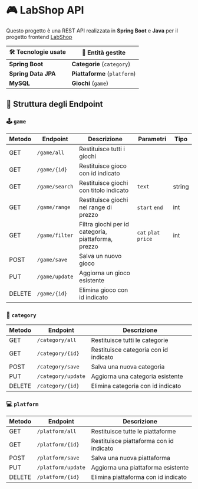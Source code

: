 # 🎮 LabShop API
Questo progetto è una REST API realizzata in **Spring Boot** e **Java** per il progetto frontend [LabShop](https://github.com/ismaelecarratta/LabShop)



| 🛠️ Tecnologie usate | 🚀 Entità gestite |
|--------------------- |------------------------------|
| **Spring Boot**      | **Categorie** (`category`)   |
| **Spring Data JPA**  | **Piattaforme** (`platform`) |
| **MySQL**            | **Giochi** (`game`)          |


## 🧩 Struttura degli Endpoint

### 🕹️ `game`

| Metodo | Endpoint                     | Descrizione                                                    | Parametri            | Tipo   |
|--------|------------------------------|----------------------------------------------------------------|----------------------|--------|
| GET    | `/game/all`                  | Restituisce tutti i giochi                                     |                      |        |
| GET    | `/game/{id}`                 | Restituisce gioco con id indicato                              |                      |        |
| GET    | `/game/search`               | Restituisce giochi con titolo indicato                         | `text`               | string |
| GET    | `/game/range`                | Restituisce giochi nel range di prezzo                         | `start`  `end`       | int    | 
| GET    | `/game/filter`               | Filtra giochi per id categoria, piattaforma, prezzo            | `cat` `plat` `price` | int    | 
| POST   | `/game/save`                 | Salva un nuovo gioco                                           |                      |        |
| PUT    | `/game/update`               | Aggiorna un gioco esistente                                    |                      |        |
| DELETE | `/game/{id}`                 | Elimina gioco con id indicato                                  |                      |        |


### 📂 `category`

| Metodo | Endpoint            | Descrizione                  |
|--------|---------------------|------------------------------|
| GET    | `/category/all`     |  Restituisce tutti le categorie    |
| GET    | `/category/{id}`    |Restituisce categoria con id indicato    |
| POST   | `/category/save`    | Salva una nuova categoria    |
| PUT    | `/category/update`  | Aggiorna una categoria esistente       |
| DELETE | `/category/{id}`    | Elimina categoria con id indicato  |


### 💻 `platform`

| Metodo | Endpoint            | Descrizione                    |
|--------|---------------------|--------------------------------|
| GET    | `/platform/all`     | Restituisce tutte le piattaforme   |
| GET    | `/platform/{id}`    | Restituisce piattaforma con id indicato |
| POST   | `/platform/save`    | Salva una nuova piattaforma    |
| PUT    | `/platform/update`  | Aggiorna una piattaforma esistente      |
| DELETE | `/platform/{id}`    | Elimina piattaforma con id indicato |

